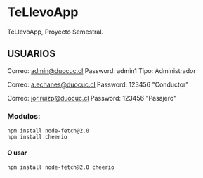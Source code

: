 # TeLlevoApp
TeLlevoApp, Proyecto Semestral.

<h2>USUARIOS</h2>

Correo: admin@duocuc.cl
Password: admin1
Tipo: Administrador

Correo: a.echanes@duocuc.cl
Password: 123456
"Conductor"

Correo: jor.ruizp@duocuc.cl
Password: 123456
"Pasajero"

<h3>Modulos:</h3>
<code>npm install node-fetch@2.0</code><br>
<code>npm install cheerio</code><br>
<h4>O usar</h4>
<code>npm install node-fetch@2.0 cheerio</code><br>
